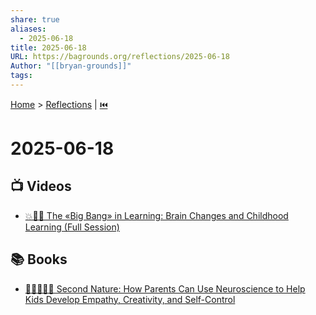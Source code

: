 ```yaml
---
share: true
aliases:
  - 2025-06-18
title: 2025-06-18
URL: https://bagrounds.org/reflections/2025-06-18
Author: "[[bryan-grounds]]"
tags: 
---
```

[Home](../index.md) > [Reflections](./index.md) | [⏮️](./2025-06-17.md)  
# 2025-06-18  
## 📺 Videos  
- [💥🧠👶 The «Big Bang» in Learning: Brain Changes and Childhood Learning (Full Session)](../videos/the-big-bang-in-learning-brain-changes-and-childhood-learning-full-session.md)  
  
## 📚 Books  
- [👨‍👩‍👧‍👦🧠 Second Nature: How Parents Can Use Neuroscience to Help Kids Develop Empathy, Creativity, and Self-Control](../books/second-nature-how-parents-can-use-neuroscience-to-help-kids-develop-empathy-creativity-and-self-control.md)